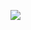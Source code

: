 

![](D:/download/youdaonote-pull-master/data/Technology/正则表达式/images/F34D984FC96548689A595E44E039B783截屏2020-11-11%20下午4.16.00.png)

